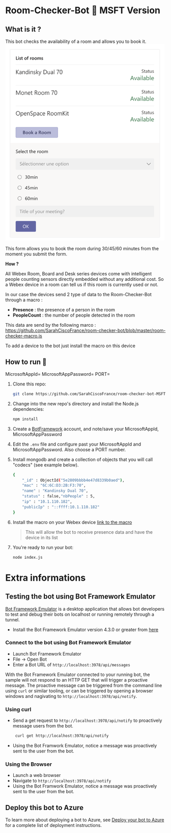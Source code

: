 # Room-Checker-Bot 🤖 MSFT Version

## What is it ?
This bot checks the availability of a room and allows you to book it.
<img src="https://raw.githubusercontent.com/SarahCiscoFrance/room-checker-bot-MSFT/master/Visual-msft.png" width="500">

This form allows you to book the room during 30/45/60 minutes from the moment you submit the form.

**How ?**

All Webex Room, Board and Desk series devices come with intelligent people counting sensors directly embedded without any additional cost.
So a Webex device in a room can tell us if this room is currently used or not.

In our case the devices send 2 type of data to the Room-Checker-Bot through a macro :
- **Presence** : the presence of a person in the room
- **PeopleCount** : the number of people detected in the room

This data are send by the following marco : https://github.com/SarahCiscoFrance/room-checker-bot/blob/master/room-checker-macro.js

To add a device to the bot just install the macro on this device

## How to run 🔨

MicrosoftAppId=
MicrosoftAppPassword=
PORT=

1. Clone this repo:

    ```sh
    git clone https://github.com/SarahCiscoFrance/room-checker-bot-MSFT.git
    ```

1. Change into the new repo's directory and install the Node.js dependencies:

    ```sh
    npm install
    ```
1. Create a [BotFramework](https://dev.botframework.com/bots) account, and note/save your MicrosoftAppId, MicrosoftAppPassword

1. Edit the `.env` file and configure past your MicrosoftAppId and MicrosoftAppPassword. Also choose a PORT number.

1. Install mongodb and create a collection of objects that you will call "codecs" (see example below).
    ```sh
    {
        "_id" : ObjectId("5e2809bbbb4e47d8339b0aed"),
        "mac" : "6C:6C:D3:2B:F3:70",
        "name" : "Kandinsky Dual 70",
        "status" : false,"nbPeople" : 5,
        "ip" : "10.1.110.182",
        "publicIp" : "::ffff:10.1.110.182"
    }
    ```
    
1. Install the macro on your Webex device [link to the macro](https://github.com/SarahCiscoFrance/room-checker-bot/blob/master/room-checker-macro.js)

    >This will allow the bot to receive presence data and have the device in its list 

1. You're ready to run your bot:

    ```sh
    node index.js
    ```



# Extra informations

## Testing the bot using Bot Framework Emulator

[Bot Framework Emulator](https://github.com/microsoft/botframework-emulator) is a desktop application that allows bot developers to test and debug their bots on localhost or running remotely through a tunnel.

- Install the Bot Framework Emulator version 4.3.0 or greater from [here](https://github.com/Microsoft/BotFramework-Emulator/releases)

### Connect to the bot using Bot Framework Emulator

- Launch Bot Framework Emulator
- File -> Open Bot
- Enter a Bot URL of `http://localhost:3978/api/messages`

With the Bot Framework Emulator connected to your running bot, the sample will not respond to an HTTP GET that will trigger a proactive message.  The proactive message can be triggered from the command line using `curl` or similar tooling, or can be triggered by opening a browser windows and nagivating to `http://localhost:3978/api/notify`.

### Using curl

- Send a get request to `http://localhost:3978/api/notify` to proactively message users from the bot.

   ```bash
    curl get http://localhost:3978/api/notify
   ```

- Using the Bot Framwork Emulator, notice a message was proactively sent to the user from the bot.

### Using the Browser

- Launch a web browser
- Navigate to `http://localhost:3978/api/notify`
- Using the Bot Framwork Emulator, notice a message was proactively sent to the user from the bot.

## Deploy this bot to Azure

To learn more about deploying a bot to Azure, see [Deploy your bot to Azure](https://aka.ms/azuredeployment) for a complete list of deployment instructions.
